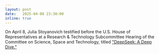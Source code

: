 ```yaml
---
layout: post
date:   2025-04-08 23:30:00
inline: true
---
```


On April 8, Julia Stoyanovich testified before the U.S. House of Representatives at a Research & Technology Subcommittee Hearing of the Committee on Science, Space and Technology, titled ["DeepSeek: A Deep Dive."](https://science.house.gov/2025/4/deepseek-a-deep-dive/)


